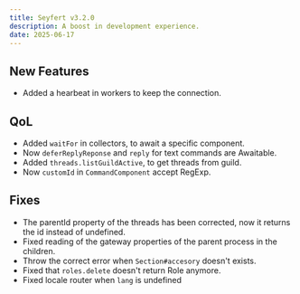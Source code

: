 ```yaml
---
title: Seyfert v3.2.0
description: A boost in development experience.
date: 2025-06-17
---
```


## New Features

- Added a hearbeat in workers to keep the connection.


## QoL

- Added `waitFor` in collectors, to await a specific component.
- Now `deferReplyReponse` and `reply` for text commands are Awaitable.
- Added `threads.listGuildActive`, to get threads from guild.
- Now `customId` in `CommandComponent` accept RegExp.


## Fixes

- The parentId property of the threads has been corrected, now it returns the id instead of undefined.
- Fixed reading of the gateway properties of the parent process in the children.
- Throw the correct error when `Section#accesory` doesn't exists.
- Fixed that `roles.delete` doesn't return Role anymore.
- Fixed locale router when `lang` is undefined
